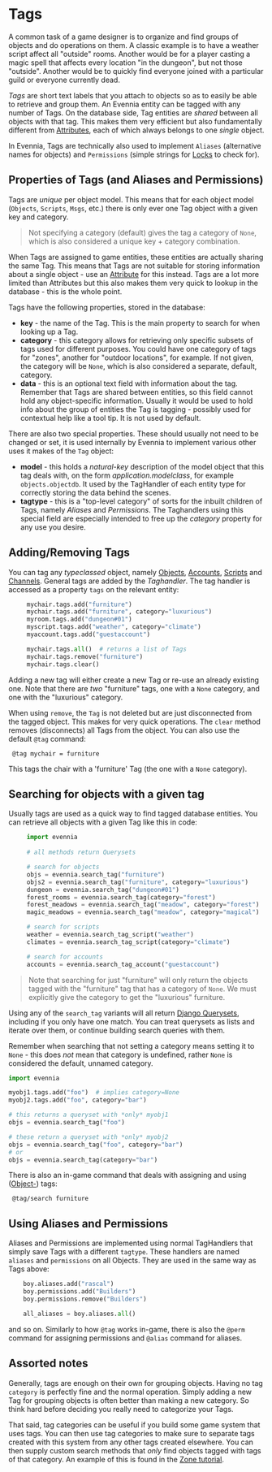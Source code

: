 # Tags


A common task of a game designer is to organize and find groups of objects and do operations on
them. A classic example is to have a weather script affect all "outside" rooms. Another would be for
a player casting a magic spell that affects every location "in the dungeon", but not those
"outside". Another would be to quickly find everyone joined with a particular guild or everyone
currently dead.

*Tags* are short text labels that you attach to objects so as to easily be able to retrieve and
group them. An Evennia entity can be tagged with any number of Tags. On the database side, Tag
entities are *shared* between all objects with that tag. This makes them very efficient but also
fundamentally different from [Attributes](./Attributes), each of which always belongs to one *single*
object.

In Evennia, Tags are technically also used to implement `Aliases` (alternative names for objects)
and `Permissions` (simple strings for [Locks](./Locks) to check for).


## Properties of Tags (and Aliases and Permissions)

Tags are *unique* per object model. This means that for each object model (`Objects`, `Scripts`,
`Msgs`, etc.) there is only ever one Tag object with a given key and category.

> Not specifying a category (default) gives the tag a category of `None`, which is also considered a
unique key + category combination.

When Tags are assigned to game entities, these entities are actually sharing the same Tag. This
means that Tags are not suitable for storing information about a single object - use an
[Attribute](./Attributes) for this instead. Tags are a lot more limited than Attributes but this also
makes them very quick to lookup in the database - this is the whole point.

Tags have the following properties, stored in the database:

- **key** - the name of the Tag. This is the main property to search for when looking up a Tag.
- **category** - this category allows for retrieving only specific subsets of tags used for
different purposes. You could have one category of tags for "zones", another for "outdoor
locations", for example. If not given, the category will be `None`, which is also considered a
separate, default, category.
- **data** - this is an optional text field with information about the tag. Remember that Tags are
shared between entities, so this field cannot hold any object-specific information. Usually it would
be used to hold info about the group of entities the Tag is tagging - possibly used for contextual
help like a tool tip. It is not used by default.

There are also two special properties. These should usually not need to be changed or set, it is
used internally by Evennia to implement various other uses it makes of the `Tag` object:
- **model** - this holds a *natural-key* description of the model object that this tag deals with,
on the form *application.modelclass*, for example `objects.objectdb`. It used by the TagHandler of
each entity type for correctly storing the data behind the  scenes.
- **tagtype** - this is a "top-level category" of sorts for the inbuilt children of Tags, namely
*Aliases* and *Permissions*. The Taghandlers using this special field are especially intended to
free up the *category* property for any use you desire.

## Adding/Removing Tags

You can tag any *typeclassed* object, namely [Objects](./Objects), [Accounts](./Accounts),
[Scripts](./Scripts) and [Channels](./Communications). General tags are added by the *Taghandler*.  The
tag handler is accessed as a property `tags` on the relevant entity:

```python
     mychair.tags.add("furniture")
     mychair.tags.add("furniture", category="luxurious")
     myroom.tags.add("dungeon#01")
     myscript.tags.add("weather", category="climate")
     myaccount.tags.add("guestaccount")

     mychair.tags.all()  # returns a list of Tags
     mychair.tags.remove("furniture")
     mychair.tags.clear()
```

Adding a new tag will either create a new Tag or re-use an already existing one. Note that there are
_two_ "furniture" tags, one with a `None` category, and one with the "luxurious" category.

When using `remove`, the `Tag` is not deleted but are just disconnected from the tagged object. This
makes for very quick operations. The `clear` method removes (disconnects) all Tags from the object.
You can also use the default `@tag` command:

     @tag mychair = furniture

This tags the chair with a 'furniture' Tag (the one with a `None` category).

## Searching for objects with a given tag

Usually tags are used as a quick way to find tagged database entities. You can retrieve all objects
with a given Tag like this in code:

```python
     import evennia
     
     # all methods return Querysets

     # search for objects
     objs = evennia.search_tag("furniture")
     objs2 = evennia.search_tag("furniture", category="luxurious")
     dungeon = evennia.search_tag("dungeon#01")
     forest_rooms = evennia.search_tag(category="forest")
     forest_meadows = evennia.search_tag("meadow", category="forest")
     magic_meadows = evennia.search_tag("meadow", category="magical")

     # search for scripts
     weather = evennia.search_tag_script("weather")
     climates = evennia.search_tag_script(category="climate")

     # search for accounts
     accounts = evennia.search_tag_account("guestaccount")
```

> Note that searching for just "furniture" will only return the objects tagged with the "furniture"
tag that
has a category of `None`. We must explicitly give the category to get the "luxurious" furniture.

Using any of the `search_tag` variants will all return [Django
Querysets](https://docs.djangoproject.com/en/2.1/ref/models/querysets/), including if you only have
one match. You can treat querysets as lists and iterate over them, or continue building search
queries with them.

Remember when searching that not setting a category means setting it to `None` - this does *not*
mean that category is undefined, rather `None` is considered the default, unnamed category.

```python
import evennia

myobj1.tags.add("foo")  # implies category=None
myobj2.tags.add("foo", category="bar")

# this returns a queryset with *only* myobj1
objs = evennia.search_tag("foo")

# these return a queryset with *only* myobj2
objs = evennia.search_tag("foo", category="bar")
# or
objs = evennia.search_tag(category="bar")

```



There is also an in-game command that deals with assigning and using ([Object-](./Objects)) tags:

     @tag/search furniture

## Using Aliases and Permissions

Aliases and Permissions are implemented using normal TagHandlers that simply save Tags with a
different `tagtype`. These handlers are named `aliases` and `permissions` on all Objects. They are
used in the same way as Tags above:

```python
    boy.aliases.add("rascal")
    boy.permissions.add("Builders")
    boy.permissions.remove("Builders")

    all_aliases = boy.aliases.all()
```

and so on. Similarly to how `@tag` works in-game, there is also the `@perm` command for assigning
permissions and `@alias` command for aliases.

## Assorted notes

Generally, tags are enough on their own for grouping objects. Having no tag `category` is perfectly
fine and the normal operation. Simply adding a new Tag for grouping objects is often better than
making a new category. So think hard before deciding you really need to categorize your Tags.

That said, tag categories can be useful if you build some game system that uses tags. You can then
use tag categories to make sure to separate tags created with this system from any other tags
created elsewhere. You can then supply custom search methods that *only* find objects tagged with
tags of that category. An example of this
is found in the [Zone tutorial](./Zones).

